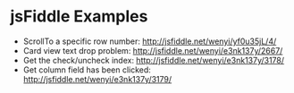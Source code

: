 # jsFiddle Examples

* ScrollTo a specific row number: http://jsfiddle.net/wenyi/yf0u35jL/4/
* Card view text drop problem: http://jsfiddle.net/wenyi/e3nk137y/2667/
* Get the check/uncheck index: http://jsfiddle.net/wenyi/e3nk137y/3178/
* Get column field has been clicked: http://jsfiddle.net/wenyi/e3nk137y/3179/
